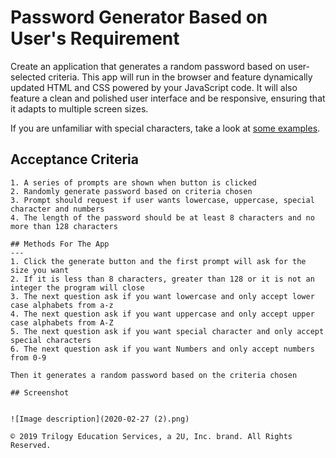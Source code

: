 # Password Generator Based on User's Requirement

Create an application that generates a random password based on user-selected criteria. This app will run in the browser and feature dynamically updated HTML and CSS powered by your JavaScript code. It will also feature a clean and polished user interface and be responsive, ensuring that it adapts to multiple screen sizes.

If you are unfamiliar with special characters, take a look at [some examples](https://www.owasp.org/index.php/Password_special_characters).

## Acceptance Criteria

```
1. A series of prompts are shown when button is clicked
2. Randomly generate password based on criteria chosen
3. Prompt should request if user wants lowercase, uppercase, special character and numbers
4. The length of the password should be at least 8 characters and no more than 128 characters

## Methods For The App
---
1. Click the generate button and the first prompt will ask for the size you want 
2. If it is less than 8 characters, greater than 128 or it is not an integer the program will close
3. The next question ask if you want lowercase and only accept lower case alphabets from a-z
4. The next question ask if you want uppercase and only accept upper case alphabets from A-Z
5. The next question ask if you want special character and only accept special characters
6. The next question ask if you want Numbers and only accept numbers from 0-9

Then it generates a random password based on the criteria chosen

## Screenshot


![Image description](2020-02-27 (2).png)

© 2019 Trilogy Education Services, a 2U, Inc. brand. All Rights Reserved.

